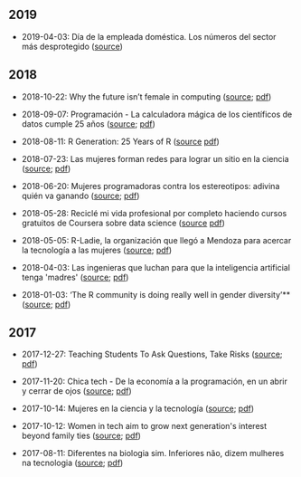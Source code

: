 
## 2019

- 2019-04-03: Día de la empleada doméstica. Los números del sector más desprotegido ([source](https://www.cronista.com/economiapolitica/Dia-de-la-empleada-domestica-los-numeros-del-sector-mas-desprotegido-20190403-0052.html))


## 2018

- 2018-10-22: Why the future isn’t female in computing ([source](https://www.economist.com/graphic-detail/2018/10/22/why-the-future-isnt-female-in-computing); [pdf](https://github.com/rladies/resources/blob/master/rladies-in-the-news/2018/2018-10-22_Why-the-future-isnt-female-in-computing.pdf))



- 2018-09-07: Programación - La calculadora mágica de los científicos de datos cumple 25 años ([source](https://retina.elpais.com/retina/2018/08/22/tendencias/1534935352_747125.html); [pdf]())

- 2018-08-11: R Generation: 25 Years of R ([source](https://rss.onlinelibrary.wiley.com/doi/full/10.1111/j.1740-9713.2018.01169.x) [pdf](https://github.com/rladies/resources/blob/master/rladies-in-the-news/2018/2018-08-11_R-Generation-25-Years-of-R.pdf))


- 2018-07-23: Las mujeres forman redes para lograr un sitio en la ciencia
([source](https://elpais.com/elpais/2018/07/16/masterdeperiodismo/1531736843_545135.html); [pdf]())

- 2018-06-20: Mujeres programadoras contra los estereotipos: adivina quién va ganando ([source](https://elpais.com/tecnologia/2018/06/14/actualidad/1528977394_341784.html); [pdf]())

- 2018-05-28: Reciclé mi vida profesional por completo haciendo cursos gratuitos de Coursera sobre data science ([source](https://www.xataka.com/empresas-y-economia/recicle-mi-vida-profesional-completo-haciendo-cursos-gratuitos-coursera-data-science) [pdf]())


- 2018-05-05: R-Ladie, la organización que llegó a Mendoza para acercar la tecnología a las mujeres ([source](https://www.diariouno.com.ar/tecnologia/rladie-la-organizacion-que-llego-a-mendoza-para-acercar-la-tecnologia-a-las-mujeres-05062018_BkZTQh5hpM); [pdf]())

- 2018-04-03: Las ingenieras que luchan para que la inteligencia artificial tenga 'madres' ([source](https://www.eldiario.es/hojaderouter/inteligencia_artificial/ingenieras-luchan-inteligencia-artificial-madres_0_756974765.html); [pdf]())


- 2018-01-03: ‘The R community is doing really well in gender diversity’** ([source](https://technical.ly/philly/2018/01/03/r-ladies-philly-meetup/); [pdf]())

## 2017

- 2017-12-27: Teaching Students To Ask Questions, Take Risks ([source](https://www.srqmagazine.com/srq-daily/2017-12-27/7470_Teaching-Students-To-Ask-Questions--Take-Risks); [pdf]())


- 2017-11-20: Chica tech - De la economía a la programación, en un abrir y cerrar de ojos ([source](https://www.clarin.com/entremujeres/carrera-y-dinero/economia-programacion-abrir-cerrar-ojos_0_SJAIhKxgz.html); [pdf]())

- 2017-10-14: Mujeres en la ciencia y la tecnología ([source](http://archivo.laarena.com.ar/la_arena_del_campo-mujeres-en-la-ciencia-y-la-tecnologia-1170655-16.html); [pdf]())

- 2017-10-12: Women in tech aim to grow next generation's interest beyond family ties ([source](https://www.orlandosentinel.com/business/technology/os-bz-women-technology-challenges-20171012-story.html); [pdf]())


- 2017-08-11: Diferentes na biologia sim. Inferiores não, dizem mulheres na tecnologia ([source](https://www.delas.pt/diferentes-na-biologia-sim-inferiores-nao-dizem-mulheres-na-tecnologia/); [pdf]())


